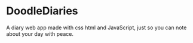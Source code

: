 # DoodleDiaries
A diary web app made with css html and JavaScript, just so you can note about your day with peace.
